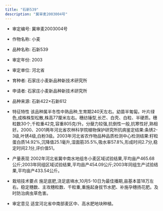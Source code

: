 ```yaml
---
title: "石新539"
description: "冀审麦2003004号"
---
```

* 审定编号:  冀审麦2003004号

*  作物名称:  小麦

*  品种名称:  石新539

*  审定年份:  2003

*  审定单位:  河北省

* 育种者:  石家庄小麦新品种新技术研究所

*  申请者:  石家庄小麦新品种新技术研究所

*  品种来源:  石新422×石新612

*  特征特性
该品种属半冬性中熟品种,生育期240天左右。幼苗半匍匐。叶片绿色,成株株型松散,株高77厘米左右。穗纺锤型,长芒、白壳、白粒、半硬质。穗粒数30个,千粒重42克,容重805克/升。分蘖力较强,抗倒性一般,抗寒性好,熟相好。2000、2001两年河北省农林科学院植物保护研究所抗病鉴定结果:条锈2-3级,叶锈4级,白粉3级。2003年河北省农作物品种品质检测中心检测结果:籽粒蛋白质14.92%,沉降值25.1毫升,湿面筋35.5%,吸水率57.8%,形成时间2.7分,稳定时间2.1分,评价值51。

*  产量表现
2002年河北省冀中南水地组冬小麦区域试验结果,平均亩产465.68公斤;2003年同组区域试验结果,平均亩产454.09公斤;2003年同组生产试验结果,平均亩产433.54公斤。

*  栽培技术要点
施足底肥,浇足底墒水,10月5-10日为最佳播期,亩基本苗18万左右。稳定穗数、主攻穗粒数、千粒重,重施起身拔节水肥、补施孕穗扬花肥。及时防治病虫草危害。

*  审定意见
适宜河北省中南部麦区中、高水肥地块种植。
